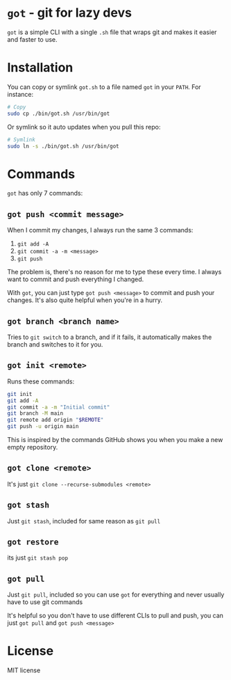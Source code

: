 # `got` - git for lazy devs

`got` is a simple CLI with a single `.sh` file that wraps git and makes it easier and faster to use.

# Installation

You can copy or symlink `got.sh` to a file named `got` in your `PATH`. For instance:
```bash
# Copy
sudo cp ./bin/got.sh /usr/bin/got
```
Or symlink so it auto updates when you pull this repo:
```bash
# Symlink
sudo ln -s ./bin/got.sh /usr/bin/got
```

# Commands

`got` has only 7 commands:

## `got push <commit message>`

When I commit my changes, I always run the same 3 commands:
1. `git add -A`
2. `git commit -a -m <message>`
3. `git push`

The problem is, there's no reason for me to type these every time. I always want to commit and push everything I changed.

With `got`, you can just type `got push <message>` to commit and push your changes. It's also quite helpful when you're in a hurry.

## `got branch <branch name>`

Tries to `git switch` to a branch, and if it fails, it automatically makes the branch and switches to it for you.

## `got init <remote>`

Runs these commands:
```bash
git init
git add -A
git commit -a -m "Initial commit"
git branch -M main
git remote add origin "$REMOTE"
git push -u origin main
```

This is inspired by the commands GitHub shows you when you make a new empty repository.

## `got clone <remote>`

It's just `git clone --recurse-submodules <remote>`

## `got stash`

Just `git stash`, included for same reason as `git pull`

## `got restore`

its just `git stash pop`

## `got pull`

Just `git pull`, included so you can use `got` for everything and never usually have to use git commands

It's helpful so you don't have to use different CLIs to pull and push, you can just `got pull` and `got push <message>`

# License

MIT license
